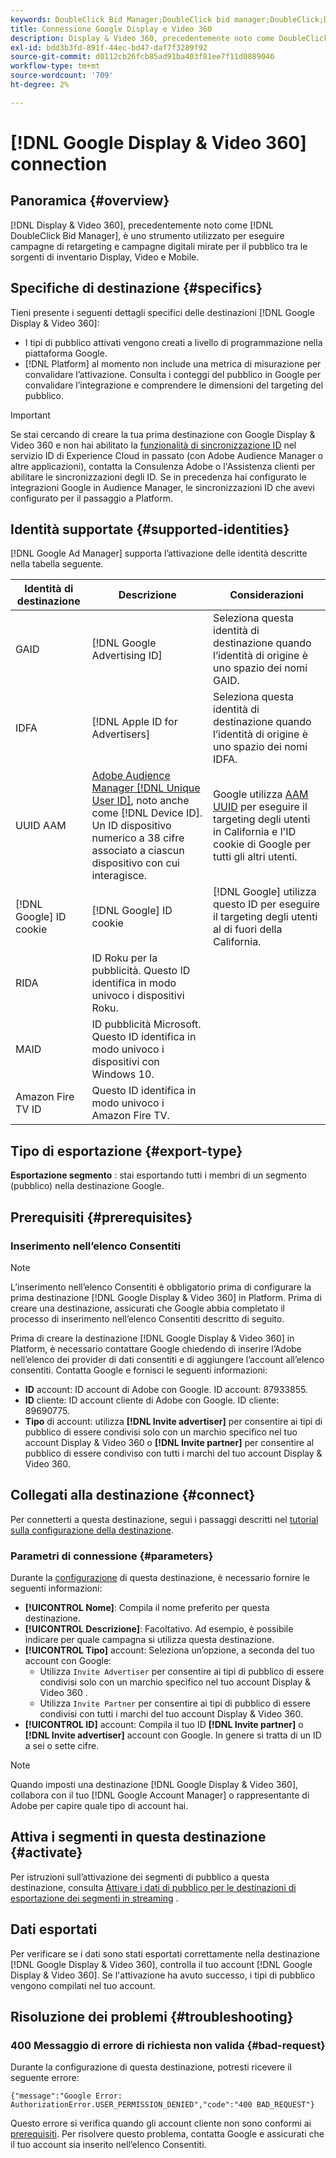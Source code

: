 ```yaml
---
keywords: DoubleClick Bid Manager;DoubleClick bid manager;DoubleClick;Display & Video 360;display 360;video 360;Video 360;Display 360;visualizzazione e video
title: Connessione Google Display e Video 360
description: Display & Video 360, precedentemente noto come DoubleClick Bid Manager è uno strumento utilizzato per eseguire il retargeting e le campagne digitali mirate al pubblico tra le origini di inventario Display, Video e Mobile.
exl-id: bdd3b3fd-891f-44ec-bd47-daf7f3289f92
source-git-commit: d0112cb26fcb85ad91ba403f81ee7f11d0889046
workflow-type: tm+mt
source-wordcount: '709'
ht-degree: 2%

---
```


# [!DNL Google Display & Video 360] connection

## Panoramica {#overview}

[!DNL Display & Video 360], precedentemente noto come  [!DNL DoubleClick Bid Manager], è uno strumento utilizzato per eseguire campagne di retargeting e campagne digitali mirate per il pubblico tra le sorgenti di inventario Display, Video e Mobile.

## Specifiche di destinazione {#specifics}

Tieni presente i seguenti dettagli specifici delle destinazioni [!DNL Google Display & Video 360]:

* I tipi di pubblico attivati vengono creati a livello di programmazione nella piattaforma Google.
* [!DNL Platform] al momento non include una metrica di misurazione per convalidare l’attivazione. Consulta i conteggi del pubblico in Google per convalidare l’integrazione e comprendere le dimensioni del targeting del pubblico.

>[!IMPORTANT]
>
>Se stai cercando di creare la tua prima destinazione con Google Display &amp; Video 360 e non hai abilitato la [funzionalità di sincronizzazione ID](https://experienceleague.adobe.com/docs/id-service/using/id-service-api/methods/idsync.html) nel servizio ID di Experience Cloud in passato (con Adobe Audience Manager o altre applicazioni), contatta la Consulenza Adobe o l&#39;Assistenza clienti per abilitare le sincronizzazioni degli ID. Se in precedenza hai configurato le integrazioni Google in Audience Manager, le sincronizzazioni ID che avevi configurato per il passaggio a Platform.

## Identità supportate {#supported-identities}

[!DNL Google Ad Manager] supporta l’attivazione delle identità descritte nella tabella seguente.

| Identità di destinazione | Descrizione | Considerazioni |
|---|---|---|
| GAID | [!DNL Google Advertising ID] | Seleziona questa identità di destinazione quando l’identità di origine è uno spazio dei nomi GAID. |
| IDFA | [!DNL Apple ID for Advertisers] | Seleziona questa identità di destinazione quando l’identità di origine è uno spazio dei nomi IDFA. |
| UUID AAM | [Adobe Audience Manager [!DNL Unique User ID]](https://experienceleague.adobe.com/docs/audience-manager/user-guide/reference/ids-in-aam.html), noto anche come  [!DNL Device ID]. Un ID dispositivo numerico a 38 cifre associato a ciascun dispositivo con cui interagisce. | Google utilizza [AAM UUID](https://experienceleague.adobe.com/docs/audience-manager/user-guide/reference/ids-in-aam.html?lang=en) per eseguire il targeting degli utenti in California e l&#39;ID cookie di Google per tutti gli altri utenti. |
| [!DNL Google] ID cookie | [!DNL Google] ID cookie | [!DNL Google] utilizza questo ID per eseguire il targeting degli utenti al di fuori della California. |
| RIDA | ID Roku per la pubblicità. Questo ID identifica in modo univoco i dispositivi Roku. |  |
| MAID | ID pubblicità Microsoft. Questo ID identifica in modo univoco i dispositivi con Windows 10. |  |
| Amazon Fire TV ID | Questo ID identifica in modo univoco i Amazon Fire TV. |  |

## Tipo di esportazione {#export-type}

**Esportazione segmento** : stai esportando tutti i membri di un segmento (pubblico) nella destinazione Google.

## Prerequisiti {#prerequisites}

### Inserimento nell’elenco Consentiti

>[!NOTE]
>
>L’inserimento nell’elenco Consentiti è obbligatorio prima di configurare la prima destinazione [!DNL Google Display & Video 360] in Platform. Prima di creare una destinazione, assicurati che Google abbia completato il processo di inserimento nell’elenco Consentiti descritto di seguito.

Prima di creare la destinazione [!DNL Google Display & Video 360] in Platform, è necessario contattare Google chiedendo di inserire l’Adobe nell’elenco dei provider di dati consentiti e di aggiungere l’account all’elenco consentiti. Contatta Google e fornisci le seguenti informazioni:

* **ID** account: ID account di Adobe con Google. ID account: 87933855.
* **ID** cliente: ID account cliente di Adobe con Google. ID cliente: 89690775.
* **Tipo** di account: utilizza  **[!DNL Invite advertiser]** per consentire ai tipi di pubblico di essere condivisi solo con un marchio specifico nel tuo account Display &amp; Video 360 o  **[!DNL Invite partner]** per consentire al pubblico di essere condiviso con tutti i marchi del tuo account Display &amp; Video 360.

## Collegati alla destinazione {#connect}

Per connetterti a questa destinazione, segui i passaggi descritti nel [tutorial sulla configurazione della destinazione](../../ui/connect-destination.md).

### Parametri di connessione {#parameters}

Durante la [configurazione](../../ui/connect-destination.md) di questa destinazione, è necessario fornire le seguenti informazioni:

* **[!UICONTROL Nome]**: Compila il nome preferito per questa destinazione.
* **[!UICONTROL Descrizione]**: Facoltativo. Ad esempio, è possibile indicare per quale campagna si utilizza questa destinazione.
* **[!UICONTROL Tipo]** account: Seleziona un’opzione, a seconda del tuo account con Google:
   * Utilizza `Invite Advertiser` per consentire ai tipi di pubblico di essere condivisi solo con un marchio specifico nel tuo account Display &amp; Video 360 .
   * Utilizza `Invite Partner` per consentire ai tipi di pubblico di essere condivisi con tutti i marchi del tuo account Display &amp; Video 360.
* **[!UICONTROL ID]** account: Compila il tuo ID  **[!DNL Invite partner]** o  **[!DNL Invite advertiser]** account con Google. In genere si tratta di un ID a sei o sette cifre.

>[!NOTE]
>
>Quando imposti una destinazione [!DNL Google Display & Video 360], collabora con il tuo [!DNL Google Account Manager] o rappresentante di Adobe per capire quale tipo di account hai.

## Attiva i segmenti in questa destinazione {#activate}

Per istruzioni sull’attivazione dei segmenti di pubblico a questa destinazione, consulta [Attivare i dati di pubblico per le destinazioni di esportazione dei segmenti in streaming](../../ui/activate-segment-streaming-destinations.md) .

## Dati esportati

Per verificare se i dati sono stati esportati correttamente nella destinazione [!DNL Google Display & Video 360], controlla il tuo account [!DNL Google Display & Video 360]. Se l&#39;attivazione ha avuto successo, i tipi di pubblico vengono compilati nel tuo account.

## Risoluzione dei problemi {#troubleshooting}

### 400 Messaggio di errore di richiesta non valida {#bad-request}

Durante la configurazione di questa destinazione, potresti ricevere il seguente errore:

`{"message":"Google Error: AuthorizationError.USER_PERMISSION_DENIED","code":"400 BAD_REQUEST"}`

Questo errore si verifica quando gli account cliente non sono conformi ai [prerequisiti](#prerequisites). Per risolvere questo problema, contatta Google e assicurati che il tuo account sia inserito nell’elenco Consentiti.